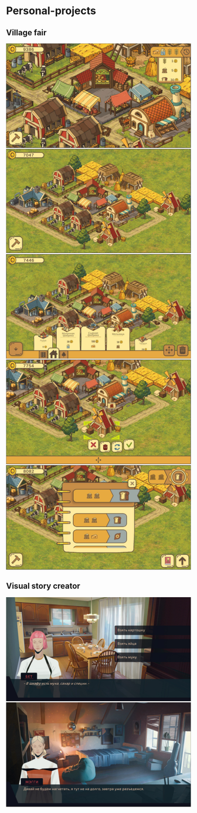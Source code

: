 # Personal-projects

## Village fair

 <p align="center">
  <img src="https://github.com/Dmitry-Sm/personal-projects/raw/master/Images/Village-fair/Screen-1.jpg" alt="Preview"/>
  <img src="https://github.com/Dmitry-Sm/personal-projects/raw/master/Images/Village-fair/Screen-2.jpg" alt="Preview"/>
  <img src="https://github.com/Dmitry-Sm/personal-projects/raw/master/Images/Village-fair/Screen-3.jpg" alt="Preview"/>
  <img src="https://github.com/Dmitry-Sm/personal-projects/raw/master/Images/Village-fair/Screen-4.jpg" alt="Preview"/>
  <img src="https://github.com/Dmitry-Sm/personal-projects/raw/master/Images/Village-fair/Screen-5.jpg" alt="Preview"/>  
</p>


## Visual story creator

 <p align="center">
  <img src="https://github.com/Dmitry-Sm/personal-projects/raw/master/Images/Visual-story-creator/Screen-1.jpg" alt="Preview"/>
  <img src="https://github.com/Dmitry-Sm/personal-projects/raw/master/Images/Visual-story-creator/Screen-2.jpg" alt="Preview"/>
</p>